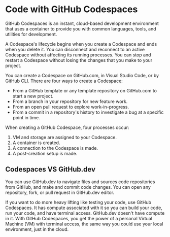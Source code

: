 # Code with GitHub Codespaces

GitHub Codespaces is an instant, cloud-based development environment that uses a container to provide you with common languages, tools, and utilities for development.

A Codespace's lifecycle begins when you create a Codespace and ends when you delete it. You can disconnect and reconnect to an active Codespace without affecting its running processes. You can stop and restart a Codespace without losing the changes that you make to your project.

You can create a Codespace on GitHub.com, in Visual Studio Code, or by GitHub CLI. There are four ways to create a Codespace:

- From a GitHub template or any template repository on GitHub.com to start a new project.
- From a branch in your repository for new feature work.
- From an open pull request to explore work-in-progress.
- From a commit in a repository's history to investigate a bug at a specific point in time.

When creating a GitHub Codespace, four processes occur:

1. VM and storage are assigned to your Codespace.
2. A container is created.
3. A connection to the Codespace is made.
4. A post-creation setup is made.

## Codespaces VS GitHub.dev

You can use GitHub.dev to navigate files and sources code repositories from GitHub, and make and commit code changes. You can open any repository, fork, or pull request in GitHub.dev editor.

If you want to do more heavy lifting like testing your code, use GitHub Codespaces. It has compute associated with it so you can build your code, run your code, and have terminal access. GitHub.dev doesn't have compute in it. With GitHub Codespaces, you get the power of a personal Virtual Machine (VM) with terminal access, the same way you could use your local environment, just in the cloud.